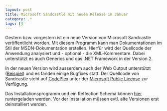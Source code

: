 ```yaml
---
layout: post
title: Microsoft Sandcastle mit neuem Release im Januar
category: .*
tags: []
---
```

<p>Gestern bzw. vorgestern ist ein neue Version von Microsoft Sandcastle veröffentlicht worden. Mit diesem Programm kann man Dokumentationen im Stil der MSDN-Dokumentation erstellen. Hierfür wird der Quellcode der Anwendung analysiert und - optional - die XML-Kommentare. Dabei unterstützt es auch Generics und das .NET Framework in der Version 2.</p> <p>In der neuen Version wird ausserdem auch der Web Output unterstützt (<a href="http://www.asp.net/ajax/documentation/live/" target="_blank">Beispiel</a>) und es fanden einige Bugfixes statt. Der Quellcode von Sandcastle steht auf <a href="http://www.codeplex.com/Sandcastle" target="_blank">CodePlex</a> unter der <a href="http://www.codeplex.com/Sandcastle/license" target="_blank">Microsoft Public License</a> zur Verfügung.</p> <p>Das Installationsprogramm und ein Reflection Schema können <a href="http://www.codeplex.com/Sandcastle/Release/ProjectReleases.aspx?ReleaseId=9921" target="_blank">hier</a> runtergeladen werden. Vor der Installation müssen evtl. alte Versionen erst deinstalliert werden.</p>
